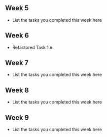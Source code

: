## Week 5

- List the tasks you completed this week here

## Week 6

- Refactored Task 1.e.

## Week 7

- List the tasks you completed this week here

## Week 8

- List the tasks you completed this week here

## Week 9

- List the tasks you completed this week here
